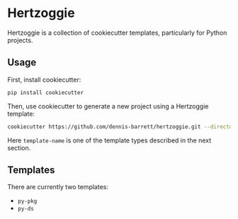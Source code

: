 # Hertzoggie

Hertzoggie is a collection of cookiecutter templates, particularly for Python projects.

## Usage

First, install cookiecutter:

```bash
pip install cookiecutter
```

Then, use cookiecutter to generate a new project using a Hertzoggie template:

```bash
cookiecutter https://github.com/dennis-barrett/hertzoggie.git --directory="template-name"
```

Here `template-name` is one of the template types described in the next section.

## Templates

There are currently two templates:

- `py-pkg`
- `py-ds`
